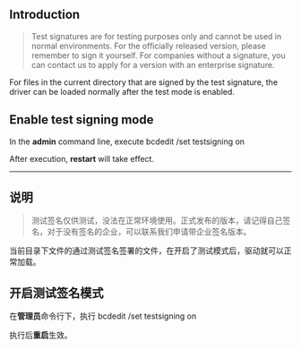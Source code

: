 ## Introduction

> Test signatures are for testing purposes only and cannot be used in normal environments. For the officially released version, please remember to sign it yourself. For companies without a signature, you can contact us to apply for a version with an enterprise signature.

For files in the current directory that are signed by the test signature, the driver can be loaded normally after the test mode is enabled.

## Enable test signing mode

In the **admin** command line, execute bcdedit /set testsigning on

After execution, **restart** will take effect.

------

## 说明

> 测试签名仅供测试，没法在正常环境使用。正式发布的版本，请记得自己签名，对于没有签名的企业，可以联系我们申请带企业签名版本。

当前目录下文件的通过测试签名签署的文件，在开启了测试模式后，驱动就可以正常加载。

## 开启测试签名模式

在**管理员**命令行下，执行  bcdedit /set testsigning on

执行后**重启**生效。






